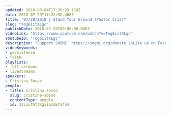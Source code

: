 ```yaml
---
updated: 2018-08-04T17:38:29.118Z
date: 2018-07-29T17:22:52.468Z
title: "07/29/2018 | Stand Your Ground (Pastor Cris)"
slug: "Tog6iitXLgc"
publishDate: 2018-07-29T00:00:00.000Z
videoLink: "https://www.youtube.com/watch?v=Tog6iitXLgc"
YoutubeID: "Tog6iitXLgc"
description: "Support SOGMI: https://sogmi.org/donate \nLike us on Facebook: https://facebook.com/sonsofgodministries"
videoKeywords:
- persistence
- faith
playlists:
- full sermons
- livestreams
speakers:
- Cristina Sosso
people:
- title: Cristina Sosso
  slug: cristina-sosso
  contentType: people
  id: 3zLvufAtlKgiiGIaEYs4S4
---
```

